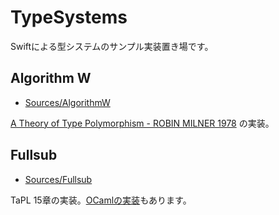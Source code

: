 # TypeSystems

Swiftによる型システムのサンプル実装置き場です。

## Algorithm W

+ [Sources/AlgorithmW](https://github.com/ukitaka/TypeSystems.swift/tree/master/Sources/AlgorithmW)

[A Theory of Type Polymorphism - ROBIN MILNER 1978](http://citeseerx.ist.psu.edu/viewdoc/download?doi=10.1.1.67.5276&rep=rep1&type=pdf) の実装。

## Fullsub

+ [Sources/Fullsub](https://github.com/ukitaka/TypeSystems.swift/tree/master/Sources/Fullsub)

TaPL 15章の実装。[OCamlの実装](https://www.cis.upenn.edu/~bcpierce/tapl/checkers/fullsub/)もあります。

